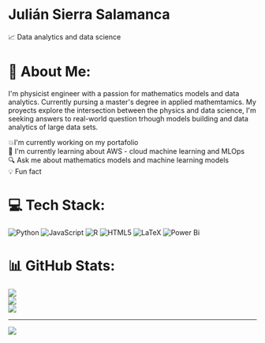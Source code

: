 #  Julián Sierra Salamanca

📈 Data analytics and data science

# 🌱 About Me:
I'm physicist engineer with a passion for mathematics models and data analytics. Currently pursing a master's degree in applied mathemtamics. My proyects explore the intersection between the physics and data science, I'm seeking answers to real-world question trhough models building and data analytics of large data sets.

💥I'm currently working on my portafolio<br> 🎉 I'm currently learning about AWS - cloud machine learning and MLOps<br>🔍️ Ask me about mathematics models and machine learning models<br> 💡 Fun fact 


# 💻 Tech Stack:
![Python](https://img.shields.io/badge/python-3670A0?style=for-the-badge&logo=python&logoColor=ffdd54) ![JavaScript](https://img.shields.io/badge/javascript-%23323330.svg?style=for-the-badge&logo=javascript&logoColor=%23F7DF1E) ![R](https://img.shields.io/badge/r-%23276DC3.svg?style=for-the-badge&logo=r&logoColor=white) ![HTML5](https://img.shields.io/badge/html5-%23E34F26.svg?style=for-the-badge&logo=html5&logoColor=white) ![LaTeX](https://img.shields.io/badge/latex-%23008080.svg?style=for-the-badge&logo=latex&logoColor=white) ![Power Bi](https://img.shields.io/badge/power_bi-F2C811?style=for-the-badge&logo=powerbi&logoColor=black)
# 📊 GitHub Stats:
![](https://github-readme-stats.vercel.app/api?username=julianssvr&theme=dark&hide_border=false&include_all_commits=true&count_private=false)<br/>
![](https://github-readme-streak-stats.herokuapp.com/?user=julianssvr&theme=dark&hide_border=false)<br/>
![](https://github-readme-stats.vercel.app/api/top-langs/?username=julianssvr&theme=dark&hide_border=false&include_all_commits=true&count_private=false&layout=compact)

---
[![](https://visitcount.itsvg.in/api?id=julianssvr&icon=0&color=0)](https://visitcount.itsvg.in)

<!-- Proudly created with GPRM ( https://gprm.itsvg.in ) -->
